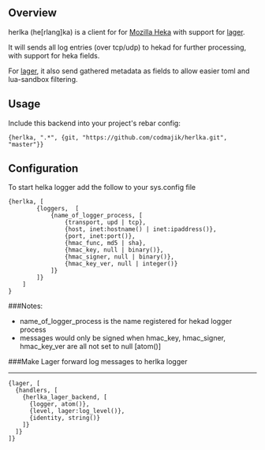 Overview
---------

herlka (he[rlang]ka) is a client for for [Mozilla Heka](https://github.com/mozilla-services/heka) with support for [lager](https://github.com/basho/lager).


It will sends all log entries (over tcp/udp) to hekad for further processing, with support for heka fields.

For [lager](https://github.com/basho/lager), it also send gathered metadata as fields to allow easier toml and lua-sandbox filtering.


Usage
-------
Include this backend into your project's rebar config:

    {herlka, ".*", {git, "https://github.com/codmajik/herlka.git", "master"}}


Configuration
--------------
To start helka logger add the follow to your sys.config file

    {herlka, [
            {loggers,  [
                {name_of_logger_process, [
                    {transport, upd | tcp},
                    {host, inet:hostname() | inet:ipaddress()},
                    {port, inet:port()},
                    {hmac_func, md5 | sha},
                    {hmac_key, null | binary()},
                    {hmac_signer, null | binary()},
                    {hmac_key_ver, null | integer()}
                ]}
            ]}
        ]
    }

###Notes:
* name_of_logger_process is the name registered for hekad logger process
* messages would only be signed when hmac_key, hmac_signer, hmac_key_ver are all not set to null [atom()]


###Make Lager forward log messages to herlka logger
___

    {lager, [
      {handlers, [
        {herlka_lager_backend, [
          {logger, atom()},
          {level, lager:log_level()},
          {identity, string()}
        ]}
      ]}
    ]}




